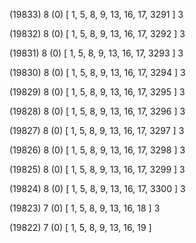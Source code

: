(19833) 8 (0) [ 1, 5, 8, 9, 13, 16, 17, 3291 ] 3 


(19832) 8 (0) [ 1, 5, 8, 9, 13, 16, 17, 3292 ] 3 


(19831) 8 (0) [ 1, 5, 8, 9, 13, 16, 17, 3293 ] 3 


(19830) 8 (0) [ 1, 5, 8, 9, 13, 16, 17, 3294 ] 3 


(19829) 8 (0) [ 1, 5, 8, 9, 13, 16, 17, 3295 ] 3 


(19828) 8 (0) [ 1, 5, 8, 9, 13, 16, 17, 3296 ] 3 


(19827) 8 (0) [ 1, 5, 8, 9, 13, 16, 17, 3297 ] 3 


(19826) 8 (0) [ 1, 5, 8, 9, 13, 16, 17, 3298 ] 3 


(19825) 8 (0) [ 1, 5, 8, 9, 13, 16, 17, 3299 ] 3 


(19824) 8 (0) [ 1, 5, 8, 9, 13, 16, 17, 3300 ] 3 


(19823) 7 (0) [ 1, 5, 8, 9, 13, 16, 18 ] 3 


(19822) 7 (0) [ 1, 5, 8, 9, 13, 16, 19 ]  

